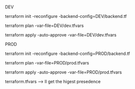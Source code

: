 DEV


terraform init -reconfigure -backend-config=DEV/backend.tf


terraform plan -var-file=DEV/dev.tfvars

terraform apply -auto-approve -var-file=DEV/dev.tfvars

PROD

terraform init -reconfigure -backend-config=PROD/backend.tf


terraform plan -var-file=PROD/prod.tfvars


terraform apply -auto-approve -var-file=PROD/prod.tfvars


terraform.tfvars --> ll get the higest presedence 